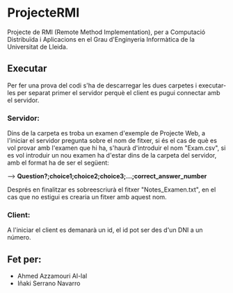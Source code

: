 # ProjecteRMI
Projecte de RMI (Remote Method Implementation), per a Computació Distribuïda i Aplicacions en el Grau d'Enginyeria Informàtica de la Universitat de Lleida.

## Executar
Per fer una prova del codi s'ha de descarregar les dues carpetes i executar-les per separat primer el servidor perquè el client es pugui connectar amb el servidor. 
### Servidor:

Dins de la carpeta es troba un examen d'exemple de Projecte Web, a l'iniciar el servidor pregunta sobre el nom de fitxer, si és el cas de què es vol provar amb l'examen que hi ha, s'haurà d'introduir el nom "Exam.csv", si es vol introduir un nou examen ha d'estar dins de la carpeta del servidor, amb el format ha de ser el següent:

--> **Question?;choice1;choice2;choice3;…;correct_answer_number**

Després en finalitzar es sobreescriurà el fitxer "Notes_Examen.txt", en el cas que no estigui es crearia un fitxer amb aquest nom.
### Client:
A l'iniciar el client es demanarà un id, el id pot ser des d'un DNI a un número.  

## Fet per:

- Ahmed Azzamouri Al-lal
- Iñaki Serrano Navarro
